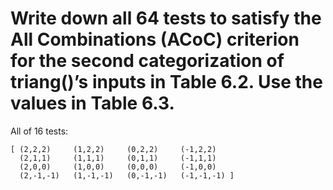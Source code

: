 # Write down all 64 tests to satisfy the All Combinations (ACoC) criterion for the second categorization of triang()’s inputs in Table 6.2. Use the values in Table 6.3.

All of 16 tests:
```
[ (2,2,2)     (1,2,2)     (0,2,2)     (-1,2,2)
  (2,1,1)     (1,1,1)     (0,1,1)     (-1,1,1)
  (2,0,0)     (1,0,0)     (0,0,0)     (-1,0,0)
  (2,-1,-1)   (1,-1,-1)   (0,-1,-1)   (-1,-1,-1) ]
```

